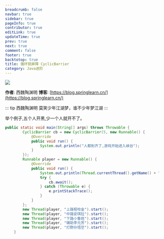 ```yaml
---
breadcrumb: false
navbar: true
sidebar: true
pageInfo: true
contributor: true
editLink: true
updateTime: true
prev: true
next: true
comment: false
footer: true
backtotop: true
title: 循环锁屏障 CyclicBarrier
category: Java进阶
---
```



![](https://img.springlearn.cn/learn_c87a079fcea0d7893b03d4d57478bca7.png)

**作者**: 西魏陶渊明
**博客**: [https://blog.springlearn.cn/](https://blog.springlearn.cn/)

::: tip 西魏陶渊明
莫笑少年江湖梦，谁不少年梦江湖
:::

举个例子,五个人开黑,少一个人就开不了。



```java 
public static void main(String[] args) throws Throwable {
        CyclicBarrier cb = new CyclicBarrier(5, new Runnable() {
            @Override
            public void run() {
                System.out.println("人都到齐了,游戏开始进入峡谷");
            }
        });
        Runnable player = new Runnable() {
            @Override
            public void run() {
                System.out.println(Thread.currentThread().getName() + "已经进来了");
                try {
                    cb.await();
                } catch (Throwable e) {
                    e.printStackTrace();
                }
            }
        };
        new Thread(player, "上路程咬金").start();
        new Thread(player, "中路安琪拉").start();
        new Thread(player, "下路小鲁班").start();
        new Thread(player, "辅助李元芳").start();
        new Thread(player, "打野孙悟空").start();
    }
```

